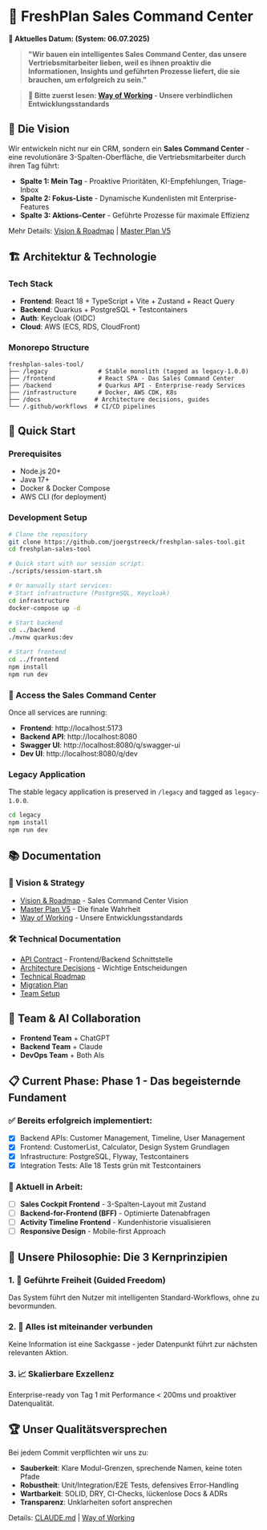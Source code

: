 # 🚀 FreshPlan Sales Command Center

**📅 Aktuelles Datum: <!-- AUTO_DATE --> (System: 06.07.2025)**

> **"Wir bauen ein intelligentes Sales Command Center, das unsere Vertriebsmitarbeiter lieben, weil es ihnen proaktiv die Informationen, Insights und geführten Prozesse liefert, die sie brauchen, um erfolgreich zu sein."**

> **📖 Bitte zuerst lesen: [Way of Working](WAY_OF_WORKING.md) - Unsere verbindlichen Entwicklungsstandards**

## 🎯 Die Vision

Wir entwickeln nicht nur ein CRM, sondern ein **Sales Command Center** - eine revolutionäre 3-Spalten-Oberfläche, die Vertriebsmitarbeiter durch ihren Tag führt:

- **Spalte 1: Mein Tag** - Proaktive Prioritäten, KI-Empfehlungen, Triage-Inbox
- **Spalte 2: Fokus-Liste** - Dynamische Kundenlisten mit Enterprise-Features
- **Spalte 3: Aktions-Center** - Geführte Prozesse für maximale Effizienz

Mehr Details: [Vision & Roadmap](./VISION_AND_ROADMAP.md) | [Master Plan V5](./docs/CRM_COMPLETE_MASTER_PLAN_V5.md)

## 🏗️ Architektur & Technologie

### Tech Stack
- **Frontend**: React 18 + TypeScript + Vite + Zustand + React Query
- **Backend**: Quarkus + PostgreSQL + Testcontainers
- **Auth**: Keycloak (OIDC)
- **Cloud**: AWS (ECS, RDS, CloudFront)

### Monorepo Structure
```
freshplan-sales-tool/
├── /legacy              # Stable monolith (tagged as legacy-1.0.0)
├── /frontend            # React SPA - Das Sales Command Center
├── /backend             # Quarkus API - Enterprise-ready Services
├── /infrastructure      # Docker, AWS CDK, K8s
├── /docs               # Architecture decisions, guides
└── /.github/workflows  # CI/CD pipelines
```

## 🚀 Quick Start

### Prerequisites
- Node.js 20+
- Java 17+
- Docker & Docker Compose
- AWS CLI (for deployment)

### Development Setup

```bash
# Clone the repository
git clone https://github.com/joergstreeck/freshplan-sales-tool.git
cd freshplan-sales-tool

# Quick start with our session script:
./scripts/session-start.sh

# Or manually start services:
# Start infrastructure (PostgreSQL, Keycloak)
cd infrastructure
docker-compose up -d

# Start backend
cd ../backend
./mvnw quarkus:dev

# Start frontend
cd ../frontend
npm install
npm run dev
```

### 🚀 Access the Sales Command Center

Once all services are running:
- **Frontend**: http://localhost:5173
- **Backend API**: http://localhost:8080
- **Swagger UI**: http://localhost:8080/q/swagger-ui
- **Dev UI**: http://localhost:8080/q/dev

### Legacy Application

The stable legacy application is preserved in `/legacy` and tagged as `legacy-1.0.0`.

```bash
cd legacy
npm install
npm run dev
```

## 📚 Documentation

### 🎯 Vision & Strategy
- [Vision & Roadmap](./VISION_AND_ROADMAP.md) - Sales Command Center Vision
- [Master Plan V5](./docs/CRM_COMPLETE_MASTER_PLAN_V5.md) - Die finale Wahrheit
- [Way of Working](./WAY_OF_WORKING.md) - Unsere Entwicklungsstandards

### 🛠️ Technical Documentation
- [API Contract](./docs/technical/API_CONTRACT.md) - Frontend/Backend Schnittstelle
- [Architecture Decisions](./docs/adr/) - Wichtige Entscheidungen
- [Technical Roadmap](./docs/technical/FRESHPLAN_2.0_TECHNICAL_ROADMAP.md)
- [Migration Plan](./docs/technical/WEB_APP_MIGRATION_PLAN.md)
- [Team Setup](./docs/team/TEAM_SETUP.md)

## 🤝 Team & AI Collaboration

- **Frontend Team** + ChatGPT
- **Backend Team** + Claude
- **DevOps Team** + Both AIs

## 📋 Current Phase: Phase 1 - Das begeisternde Fundament

### ✅ Bereits erfolgreich implementiert:
- [x] Backend APIs: Customer Management, Timeline, User Management
- [x] Frontend: CustomerList, Calculator, Design System Grundlagen
- [x] Infrastructure: PostgreSQL, Flyway, Testcontainers
- [x] Integration Tests: Alle 18 Tests grün mit Testcontainers

### 🚧 Aktuell in Arbeit:
- [ ] **Sales Cockpit Frontend** - 3-Spalten-Layout mit Zustand
- [ ] **Backend-for-Frontend (BFF)** - Optimierte Datenabfragen
- [ ] **Activity Timeline Frontend** - Kundenhistorie visualisieren
- [ ] **Responsive Design** - Mobile-first Approach

## 🎯 Unsere Philosophie: Die 3 Kernprinzipien

### 1. 🎯 Geführte Freiheit (Guided Freedom)
Das System führt den Nutzer mit intelligenten Standard-Workflows, ohne zu bevormunden.

### 2. 🔗 Alles ist miteinander verbunden
Keine Information ist eine Sackgasse - jeder Datenpunkt führt zur nächsten relevanten Aktion.

### 3. 📈 Skalierbare Exzellenz
Enterprise-ready von Tag 1 mit Performance < 200ms und proaktiver Datenqualität.

## 🏆 Unser Qualitätsversprechen

Bei jedem Commit verpflichten wir uns zu:
- **Sauberkeit**: Klare Modul-Grenzen, sprechende Namen, keine toten Pfade
- **Robustheit**: Unit/Integration/E2E Tests, defensives Error-Handling
- **Wartbarkeit**: SOLID, DRY, CI-Checks, lückenlose Docs & ADRs
- **Transparenz**: Unklarheiten sofort ansprechen

Details: [CLAUDE.md](./CLAUDE.md) | [Way of Working](./WAY_OF_WORKING.md)
